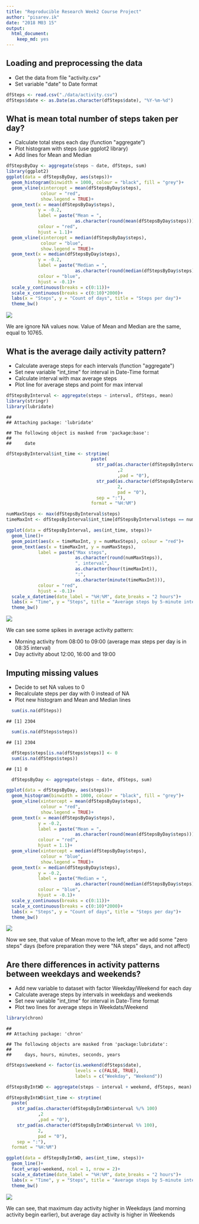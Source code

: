 ```yaml
---
title: "Reproducible Research Week2 Course Project"
author: "pisarev.ik"
date: "2018 M03 15"
output: 
  html_document: 
    keep_md: yes
---
```



## Loading and preprocessing the data
- Get the data from file "activity.csv"
- Set variable "date" to Date format

```r
dfSteps <- read.csv("./data/activity.csv")
dfSteps$date <- as.Date(as.character(dfSteps$date), "%Y-%m-%d")
```
## What is mean total number of steps taken per day?
- Calculate total steps each day (function "aggregate")
- Plot histogram with steps (use ggplot2 library)
- Add lines for Mean and Median

```r
dfStepsByDay <- aggregate(steps ~ date, dfSteps, sum)
library(ggplot2)
ggplot(data = dfStepsByDay, aes(steps))+
  geom_histogram(binwidth = 1000, colour = "black", fill = "grey")+
  geom_vline(xintercept = mean(dfStepsByDay$steps),
             colour = "red",
             show.legend = TRUE)+
  geom_text(x = mean(dfStepsByDay$steps),
            y = -0.2,
            label = paste("Mean = ",
                          as.character(round(mean(dfStepsByDay$steps)))),
            colour = "red",
            hjust = 1.1)+
  geom_vline(xintercept = median(dfStepsByDay$steps),
             colour = "blue",
             show.legend = TRUE)+
  geom_text(x = median(dfStepsByDay$steps),
            y = -0.2,
            label = paste("Median = ",
                          as.character(round(median(dfStepsByDay$steps)))),
            colour = "blue",
            hjust = -0.1)+
  scale_y_continuous(breaks = c(0:11))+
  scale_x_continuous(breaks = c(0:10)*2000)+
  labs(x = "Steps", y = "Count of days", title = "Steps per day")+
  theme_bw()
```

![](PA1_template_files/figure-html/unnamed-chunk-2-1.png)<!-- -->

We are ignore NA values now.
Value of Mean and Median are the same, equal to 10765.

## What is the average daily activity pattern?
- Calculate average steps for each intervals (function "aggregate")
- Set new variable "int_time" for interval in Date-Time format
- Calculate interval with max average steps
- Plot line for average steps and point for max interval

```r
dfStepsByInterval <- aggregate(steps ~ interval, dfSteps, mean)
library(stringr)
library(lubridate)
```

```
## 
## Attaching package: 'lubridate'
```

```
## The following object is masked from 'package:base':
## 
##     date
```

```r
dfStepsByInterval$int_time <- strptime(
                                paste(
                                  str_pad(as.character(dfStepsByInterval$interval %/% 100)
                                          ,2
                                          ,pad = "0"),
                                  str_pad(as.character(dfStepsByInterval$interval %% 100),
                                          2,
                                          pad = "0"),
                                  sep = ":"),
                                format = "%H:%M")

numMaxSteps <- max(dfStepsByInterval$steps)
timeMaxInt <- dfStepsByInterval$int_time[dfStepsByInterval$steps == numMaxSteps]

ggplot(data = dfStepsByInterval, aes(int_time, steps))+
  geom_line()+
  geom_point(aes(x = timeMaxInt, y = numMaxSteps), colour = "red")+
  geom_text(aes(x = timeMaxInt, y = numMaxSteps),
            label = paste("Max steps",
                          as.character(round(numMaxSteps)),
                          ", interval",
                          as.character(hour(timeMaxInt)),
                          ":",
                          as.character(minute(timeMaxInt))),
            colour = "red",
            hjust = -0.1)+
  scale_x_datetime(date_label = "%H:%M", date_breaks = "2 hours")+
  labs(x = "Time", y = "Steps", title = "Average steps by 5-minute interval")+
  theme_bw()
```

![](PA1_template_files/figure-html/unnamed-chunk-3-1.png)<!-- -->

We can see some spikes in average activity pattern:

- Morning activity from 08:00 to 09:00 (average max steps per day is in 08:35 interval)
- Day activity about 12:00, 16:00 and 19:00

## Imputing missing values
- Decide to set NA values to 0
- Recalculate steps per day with 0 instead of NA
- Plot new histogram and Mean and Median lines

```r
  sum(is.na(dfSteps))
```

```
## [1] 2304
```

```r
  sum(is.na(dfSteps$steps))
```

```
## [1] 2304
```

```r
  dfSteps$steps[is.na(dfSteps$steps)] <- 0
  sum(is.na(dfSteps$steps))
```

```
## [1] 0
```

```r
  dfStepsByDay <- aggregate(steps ~ date, dfSteps, sum)

ggplot(data = dfStepsByDay, aes(steps))+
  geom_histogram(binwidth = 1000, colour = "black", fill = "grey")+
  geom_vline(xintercept = mean(dfStepsByDay$steps),
             colour = "red",
             show.legend = TRUE)+
  geom_text(x = mean(dfStepsByDay$steps),
            y = -0.2,
            label = paste("Mean = ",
                          as.character(round(mean(dfStepsByDay$steps)))),
            colour = "red",
            hjust = 1.1)+
  geom_vline(xintercept = median(dfStepsByDay$steps),
             colour = "blue",
             show.legend = TRUE)+
  geom_text(x = median(dfStepsByDay$steps),
            y = -0.2,
            label = paste("Median = ",
                          as.character(round(median(dfStepsByDay$steps)))),
            colour = "blue",
            hjust = -0.1)+
  scale_y_continuous(breaks = c(0:11))+
  scale_x_continuous(breaks = c(0:10)*2000)+
  labs(x = "Steps", y = "Count of days", title = "Steps per day")+
  theme_bw()
```

![](PA1_template_files/figure-html/unnamed-chunk-4-1.png)<!-- -->

Now we see, that value of Mean move to the left, after we add some "zero steps" days (before preparation they were "NA steps" days, and not affect)

## Are there differences in activity patterns between weekdays and weekends?
- Add new variable to dataset with factor Weekday/Weekend for each day
- Calculate average steps by intervals in weekdays and weekends
- Set new variable "int_time" for interval in Date-Time format
- Plot two lines for average steps in Weekdats/Weekend

```r
library(chron)
```

```
## 
## Attaching package: 'chron'
```

```
## The following objects are masked from 'package:lubridate':
## 
##     days, hours, minutes, seconds, years
```

```r
dfSteps$weekend <- factor(is.weekend(dfSteps$date),
                          levels = c(FALSE, TRUE),
                          labels = c("Weekday", "Weekend"))

dfStepsByIntWD <- aggregate(steps ~ interval + weekend, dfSteps, mean)

dfStepsByIntWD$int_time <- strptime(
  paste(
    str_pad(as.character(dfStepsByIntWD$interval %/% 100)
            ,2
            ,pad = "0"),
    str_pad(as.character(dfStepsByIntWD$interval %% 100),
            2,
            pad = "0"),
    sep = ":"),
  format = "%H:%M")

ggplot(data = dfStepsByIntWD, aes(int_time, steps))+
  geom_line()+
  facet_wrap(~weekend, ncol = 1, nrow = 2)+
  scale_x_datetime(date_label = "%H:%M", date_breaks = "2 hours")+
  labs(x = "Time", y = "Steps", title = "Average steps by 5-minute interval, weekday/weekend")+
  theme_bw()
```

![](PA1_template_files/figure-html/unnamed-chunk-5-1.png)<!-- -->

We can see, that maximum day activity higher in Weekdays (and morning activity begin earlier), but average day activity is higher in Weekends

